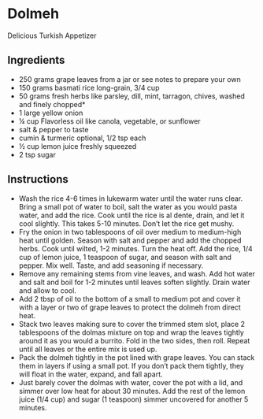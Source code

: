 # Dolmeh
Delicious Turkish Appetizer

## Ingredients

- 250 grams grape leaves from a jar or see notes to prepare your own
- 150 grams basmati rice long-grain, 3/4 cup
- 50 grams fresh herbs like parsley, dill, mint, tarragon, chives, washed and finely chopped*
- 1 large yellow onion
- ¼ cup Flavorless oil like canola, vegetable, or sunflower
- salt &amp; pepper to taste
- cumin & turmeric optional, 1/2 tsp each
- ½ cup lemon juice freshly squeezed
- 2 tsp sugar

## Instructions

- Wash the rice 4-6 times in lukewarm water until the water runs clear. Bring a small pot of water to boil, salt the water as you would pasta water, and add the rice. Cook until the rice is al dente, drain, and let it cool slightly. This takes 5-10 minutes. Don’t let the rice get mushy.
- Fry the onion in two tablespoons of oil over medium to medium-high heat until golden. Season with salt and pepper and add the chopped herbs. Cook until wilted, 1-2 minutes. Turn the heat off. Add the rice, 1/4 cup of lemon juice, 1 teaspoon of sugar, and season with salt and pepper. Mix well. Taste, and add seasoning if necessary.
- Remove any remaining stems from vine leaves, and wash. Add hot water and salt and boil for 1-2 minutes until leaves soften slightly. Drain water and allow to cool.
- Add 2 tbsp of oil to the bottom of a small to medium pot and cover it with a layer or two of grape leaves to protect the dolmeh from direct heat.
- Stack two leaves making sure to cover the trimmed stem slot, place 2 tablespoons of the dolmas mixture on top and wrap the leaves tightly around it as you would a burrito. Fold in the two sides, then roll. Repeat until all leaves or the entire mix is used up.
- Pack the dolmeh tightly in the pot lined with grape leaves. You can stack them in layers if using a small pot. If you don’t pack them tightly, they will float in the water, expand, and fall apart.
- Just barely cover the dolmas with water, cover the pot with a lid, and simmer over low heat for about 30 minutes. Add the rest of the lemon juice (1/4 cup) and sugar (1 teaspoon) simmer uncovered for another 5 minutes.
